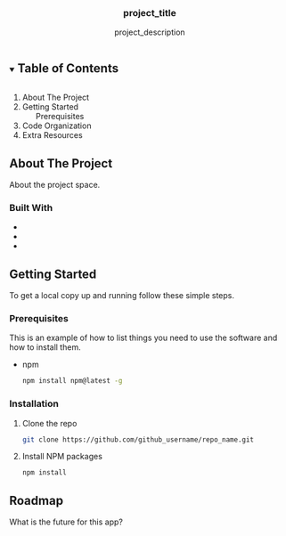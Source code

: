 
<!-- PROJECT LOGO -->
<br />
<p align="center">

  <h3 align="center">project_title</h3>

  <p align="center">
    project_description
  </p>
</p>

<!-- TABLE OF CONTENTS -->
<details open="open">
  <summary><h2 style="display: inline-block">Table of Contents</h2></summary>
  <ol>
    <li>
      About The Project
    </li>
    <li>
      Getting Started
      <ul>
        Prerequisites
      </ul>
    </li>
    <li>
      Code Organization
    </li>
    <li>
      Extra Resources
    </li>
  </ol>
</details>



<!-- ABOUT THE PROJECT -->
## About The Project

About the project space.

### Built With

* []()
* []()
* []()


<!-- GETTING STARTED -->
## Getting Started

To get a local copy up and running follow these simple steps.

### Prerequisites

This is an example of how to list things you need to use the software and how to install them.
* npm
  ```sh
  npm install npm@latest -g
  ```

### Installation

1. Clone the repo
   ```sh
   git clone https://github.com/github_username/repo_name.git
   ```
2. Install NPM packages
   ```sh
   npm install
   ```


<!-- ROADMAP -->
## Roadmap

What is the future for this app?
